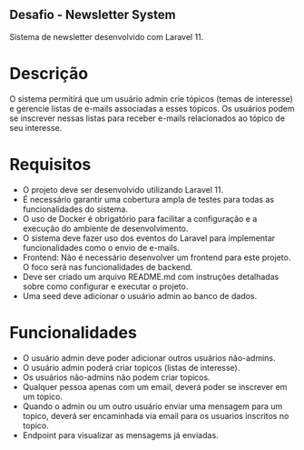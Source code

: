 ## Desafio - Newsletter System
Sistema de newsletter desenvolvido com Laravel 11.

# Descrição
O sistema permitirá que um usuário admin crie tópicos (temas de interesse) e gerencie listas de e-mails associadas a esses tópicos. Os usuários podem se inscrever nessas listas para receber e-mails relacionados ao tópico de seu interesse.

# Requisitos

- O projeto deve ser desenvolvido utilizando Laravel 11.
- É necessário garantir uma cobertura ampla de testes para todas as funcionalidades do sistema.
- O uso de Docker é obrigatório para facilitar a configuração e a execução do ambiente de desenvolvimento.
- O sistema deve fazer uso dos eventos do Laravel para implementar funcionalidades como o envio de e-mails.
- Frontend: Não é necessário desenvolver um frontend para este projeto. O foco será nas funcionalidades de backend.
- Deve ser criado um arquivo README.md com instruções detalhadas sobre como configurar e executar o projeto.
- Uma seed deve adicionar o usuário admin ao banco de dados.

# Funcionalidades

- O usuário admin deve poder adicionar outros usuários não-admins.
- O usuário admin poderá criar topicos (listas de interesse).
- Os usuários não-admins não podem criar topicos.
- Qualquer pessoa apenas com um email, deverá poder se inscrever em um topico.
- Quando o admin ou um outro usuário enviar uma mensagem para um topico, deverá ser encaminhada via email para os usuarios inscritos no topico.
- Endpoint para visualizar as mensagems já enviadas.
